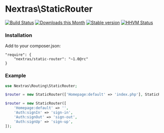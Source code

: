 Nextras\StaticRouter
=====================

[![Build Status](https://travis-ci.org/nextras/static-router.svg?branch=master)](https://travis-ci.org/nextras/static-router)
[![Downloads this Month](https://img.shields.io/packagist/dm/nextras/static-router.svg)](https://packagist.org/packages/nextras/static-router)
[![Stable version](http://img.shields.io/packagist/v/nextras/static-router.svg)](https://packagist.org/packages/nextras/static-router)
[![HHVM Status](http://img.shields.io/hhvm/nextras/static-router.svg)](http://hhvm.h4cc.de/package/nextras/static-router)


### Installation

Add to your composer.json:

```
"require": {
	"nextras/static-router": "~1.0@rc"
}
```


### Example

```php
use Nextras\Routing\StaticRouter;

$router = new StaticRouter(['Homepage:default' => 'index.php'], StaticRouter::ONE_WAY);

$router = new StaticRouter([
	'Homepage:default' => '',
	'Auth:signIn' => 'sign-in',
	'Auth:signOut' => 'sign-out',
	'Auth:signUp' => 'sign-up',
]);
```
